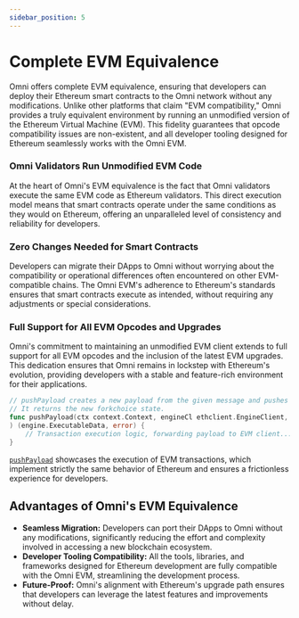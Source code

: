 ```yaml
---
sidebar_position: 5
---
```


# Complete EVM Equivalence

Omni offers complete EVM equivalence, ensuring that developers can deploy their Ethereum smart contracts to the Omni network without any modifications. Unlike other platforms that claim "EVM compatibility," Omni provides a truly equivalent environment by running an unmodified version of the Ethereum Virtual Machine (EVM). This fidelity guarantees that opcode compatibility issues are non-existent, and all developer tooling designed for Ethereum seamlessly works with the Omni EVM.

### Omni Validators Run Unmodified EVM Code

At the heart of Omni's EVM equivalence is the fact that Omni validators execute the same EVM code as Ethereum validators. This direct execution model means that smart contracts operate under the same conditions as they would on Ethereum, offering an unparalleled level of consistency and reliability for developers.

### Zero Changes Needed for Smart Contracts

Developers can migrate their DApps to Omni without worrying about the compatibility or operational differences often encountered on other EVM-compatible chains. The Omni EVM's adherence to Ethereum's standards ensures that smart contracts execute as intended, without requiring any adjustments or special considerations.

### Full Support for All EVM Opcodes and Upgrades

Omni's commitment to maintaining an unmodified EVM client extends to full support for all EVM opcodes and the inclusion of the latest EVM upgrades. This dedication ensures that Omni remains in lockstep with Ethereum's evolution, providing developers with a stable and feature-rich environment for their applications.

```go
// pushPayload creates a new payload from the given message and pushes it to the execution client.
// It returns the new forkchoice state.
func pushPayload(ctx context.Context, engineCl ethclient.EngineClient, msg *types.MsgExecutionPayload,
) (engine.ExecutableData, error) {
    // Transaction execution logic, forwarding payload to EVM client...
}
```

[`pushPayload`](https://github.com/omni-network/omni/blob/0f09c724ac941afc45c5f7eb1ed1a773f51dac81/halo/evmengine/keeper/msg_server.go#L116) showcases the execution of EVM transactions, which implement strictly the same behavior of Ethereum and ensures a frictionless experience for developers.

## Advantages of Omni's EVM Equivalence

- **Seamless Migration:** Developers can port their DApps to Omni without any modifications, significantly reducing the effort and complexity involved in accessing a new blockchain ecosystem.
- **Developer Tooling Compatibility:** All the tools, libraries, and frameworks designed for Ethereum development are fully compatible with the Omni EVM, streamlining the development process.
- **Future-Proof:** Omni's alignment with Ethereum's upgrade path ensures that developers can leverage the latest features and improvements without delay.
